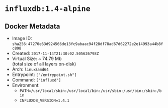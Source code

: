 # `influxdb:1.4-alpine`

## Docker Metadata

- Image ID: `sha256:47270e63d924566de13fc9abaac94f28df78ad67d62272e2e14993a44b8fc898`
- Created: `2017-11-14T21:30:02.505626798Z`
- Virtual Size: ~ 74.79 Mb  
  (total size of all layers on-disk)
- Arch: `linux`/`amd64`
- Entrypoint: `["/entrypoint.sh"]`
- Command: `["influxd"]`
- Environment:
  - `PATH=/usr/local/sbin:/usr/local/bin:/usr/sbin:/usr/bin:/sbin:/bin`
  - `INFLUXDB_VERSION=1.4.1`
